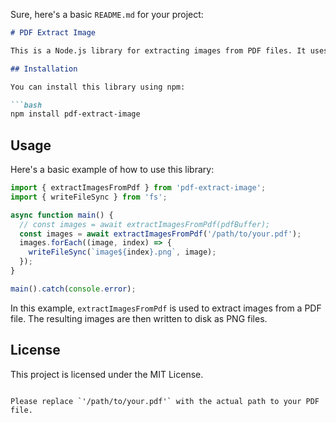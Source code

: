 Sure, here's a basic `README.md` for your project:

```markdown
# PDF Extract Image

This is a Node.js library for extracting images from PDF files. It uses `pdfjs-dist` for reading PDF files and `pngjs` for encoding the extracted images as PNG files.

## Installation

You can install this library using npm:

```bash
npm install pdf-extract-image
```

## Usage

Here's a basic example of how to use this library:

```typescript
import { extractImagesFromPdf } from 'pdf-extract-image';
import { writeFileSync } from 'fs';

async function main() {
  // const images = await extractImagesFromPdf(pdfBuffer);
  const images = await extractImagesFromPdf('/path/to/your.pdf');
  images.forEach((image, index) => {
    writeFileSync(`image${index}.png`, image);
  });
}

main().catch(console.error);
```

In this example, `extractImagesFromPdf` is used to extract images from a PDF file. The resulting images are then written to disk as PNG files.

## License

This project is licensed under the MIT License.
```

Please replace `'/path/to/your.pdf'` with the actual path to your PDF file.
